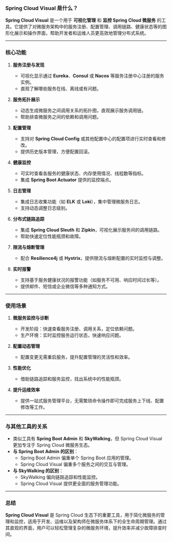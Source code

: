 ### **Spring Cloud Visual 是什么？**

**Spring Cloud Visual** 是一个用于 **可视化管理** 和 **监控 Spring Cloud 微服务** 的工具。它提供了对微服务架构中的服务注册、配置管理、调用链路、健康状态等的图形化展示和操作界面，帮助开发者和运维人员更高效地管理分布式系统。

---

### **核心功能**

1. **服务注册与发现**
    - 可视化显示通过 **Eureka**、**Consul** 或 **Nacos** 等服务注册中心注册的服务实例。
    - 直观了解哪些服务在线、离线或有问题。

2. **服务拓扑展示**
    - 动态生成微服务之间调用关系的拓扑图，直观展示服务调用链。
    - 帮助排查微服务之间的依赖和调用问题。

3. **配置管理**
    - 支持对 **Spring Cloud Config** 或其他配置中心的配置项进行实时查看和修改。
    - 提供历史版本管理，方便配置回滚。

4. **健康监控**
    - 可实时查看各服务的健康状态、内存使用情况、线程数等指标。
    - 集成 **Spring Boot Actuator** 提供的监控端点。

5. **日志管理**
    - 集成日志收集功能（如 **ELK** 或 **Loki**），集中管理微服务日志。
    - 支持动态调整日志级别。

6. **分布式链路追踪**
    - 集成 **Spring Cloud Sleuth** 和 **Zipkin**，可视化展示服务间的调用链路。
    - 帮助快速定位性能瓶颈和故障。

7. **限流与熔断管理**
    - 配合 **Resilience4j** 或 **Hystrix**，提供限流与熔断配置的实时监控与调整。

8. **实时报警**
    - 支持基于服务健康状况的报警功能（如服务不可用、响应时间过长等）。
    - 提供邮件、短信或企业微信等多种通知方式。

---

### **使用场景**

1. **微服务监控与诊断**
    - 开发阶段：快速查看服务注册、调用关系，定位依赖问题。
    - 生产环境：实时监控服务运行状态，快速响应问题。

2. **配置动态管理**
    - 配置变更无需重启服务，提升配置管理的灵活性和效率。

3. **性能优化**
    - 借助链路追踪和服务监控，找出系统中的性能瓶颈。

4. **提升运维效率**
    - 提供一站式服务管理平台，无需繁琐命令操作即可完成服务上下线、配置修改等工作。

---

### **与其他工具的关系**

- 类似工具有 **Spring Boot Admin** 和 **SkyWalking**，但 Spring Cloud Visual 更加专注于 Spring Cloud 微服务生态。
- **与 Spring Boot Admin 的区别**：
    - Spring Boot Admin 偏重单个 Spring Boot 应用的管理。
    - Spring Cloud Visual 偏重多个服务之间的交互与管理。
- **与 SkyWalking 的区别**：
    - SkyWalking 偏向链路追踪和性能监控。
    - Spring Cloud Visual 提供更全面的服务管理功能。

---

### **总结**

**Spring Cloud Visual** 是 Spring Cloud 生态下的重要工具，用于简化微服务的管理和监控，适用于开发、运维以及架构师在微服务体系下的全生命周期管理。通过其直观的界面，用户可以轻松管理复杂的微服务环境，提升效率并减少故障排查时间。